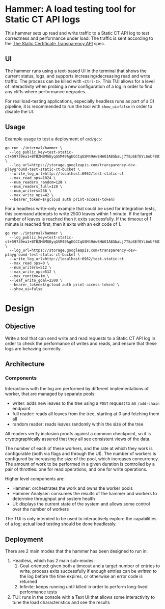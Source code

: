 # Hammer: A load testing tool for Static CT API logs

This hammer sets up read and write traffic to a Static CT API log to test correctness and performance under load.
The traffic is sent according to the [The Static Certificate Transparency API](https://c2sp.org/static-ct-api) spec.

## UI

The hammer runs using a text-based UI in the terminal that shows the current status, logs, and supports increasing/decreasing read and write traffic.
The process can be killed with `<Ctrl-C>`.
This TUI allows for a level of interactivity when probing a new configuration of a log in order to find any cliffs where performance degrades.

For real load-testing applications, especially headless runs as part of a CI pipeline, it is recommended to run the tool with `show_ui=false` in order to disable the UI.

## Usage

Example usage to test a deployment of `cmd/gcp`:

```shell
go run ./internal/hammer \
  --log_public_key=test-static-ct+59739ea1+BTBZMBMGByqGSM49AgEGCCqGSM49AwEHA0IABGbaLj7T8pSEfEYL6nbF8U1xLjoy+dBkL5pINuSaTZ6DTW2WQ1bdZ4lO8ZuAcGLtSRESI01di5ZskWwgRwphuiY= \
  --log_url=https://storage.googleapis.com/transparency-dev-playground-test-static-ct-bucket \
  --write_log_url=http://localhost:6962/test-static-ct
  --max_read_ops=1024 \
  --num_readers_random=128 \
  --num_readers_full=128 \
  --num_writers=256 \
  --max_write_ops=42 \
  --bearer_token=$(gcloud auth print-access-token)
```

For a headless write-only example that could be used for integration tests, this command attempts to write 2500 leaves within 1 minute.
If the target number of leaves is reached then it exits successfully.
If the timeout of 1 minute is reached first, then it exits with an exit code of 1.

```shell
go run ./internal/hammer \
  --log_public_key=test-static-ct+59739ea1+BTBZMBMGByqGSM49AgEGCCqGSM49AwEHA0IABGbaLj7T8pSEfEYL6nbF8U1xLjoy+dBkL5pINuSaTZ6DTW2WQ1bdZ4lO8ZuAcGLtSRESI01di5ZskWwgRwphuiY= \
  --log_url=https://storage.googleapis.com/transparency-dev-playground-test-static-ct-bucket \
  --write_log_url=http://localhost:6962/test-static-ct
  --max_read_ops=0 \
  --num_writers=512 \
  --max_write_ops=512 \
  --max_runtime=1m \
  --leaf_write_goal=2500 \
  --bearer_token=$(gcloud auth print-access-token) \
  --show_ui=false
```

# Design

## Objective

Write a tool that can send write and read requests to a Static CT API log in order to check the performance of writes and reads, and ensure that these logs are behaving correctly.

## Architecture

### Components

Interactions with the log are performed by different implementations of worker, that are managed by separate pools:
  - writer: adds new leaves to the tree using a `POST` request to an `/add-chain` endpoint
  - full reader: reads all leaves from the tree, starting at 0 and fetching them all
  - random reader: reads leaves randomly within the size of the tree

All readers verify inclusion proofs against a common checkpoint, so it is cryptographically assured that they all see consistent views of the data.

The number of each of these workers, and the rate at which they work is configurable (both via flags and through the UI).
The number of workers is configured by increasing the size of the pool, which increases concurrency.
The amount of work to be performed in a given duration is controlled by a pair of throttles: one for read operations, and one for write operations.

Higher level components are:
  - Hammer: orchestrates the work and owns the worker pools
  - Hammer Analyser: consumes the results of the hammer and workers to determine throughput and system health
  - UI: displays the current state of the system and allows some control over the number of workers

The TUI is only intended to be used to interactively explore the capabilities of a log; actual load testing should be done headlessly.

## Deployment

There are 2 main modes that the hammer has been designed to run in:
  1. Headless, which has 2 main sub-modes:
     1. Goal-oriented: given both a timeout and a target number of entries to write, process exits successfully if enough entries can be _written_ to the log before the time expires, or otherwise an error code is returned
     1. Infinite: keeps running until killed in order to perform long-lived performance tests
  1. TUI: runs in the console with a Text UI that allows some interactivity to tune the load characteristics and see the results

